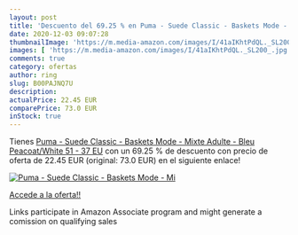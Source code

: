 ```yaml
---
layout: post
title: 'Descuento del 69.25 % en Puma - Suede Classic - Baskets Mode - Mi'
date: 2020-12-03 09:07:28
thumbnailImage: 'https://m.media-amazon.com/images/I/41aIKhtPdQL._SL200_.jpg'
images: [ 'https://m.media-amazon.com/images/I/41aIKhtPdQL._SL200_.jpg' ]
comments: true
category: ofertas
author: ring
slug: B00PAJNQ7U
description:
actualPrice: 22.45 EUR
comparePrice: 73.0 EUR
inStock: true
---
```


Tienes [Puma - Suede Classic - Baskets Mode - Mixte Adulte - Bleu  Peacoat/White 51  - 37 EU](https://www.amazon.fr/dp/B00PAJNQ7U/?tag=tolees0d-21) con un 69.25 % de descuento con precio de oferta de 22.45 EUR (original: 73.0 EUR) en el siguiente enlace!

[![Puma - Suede Classic - Baskets Mode - Mi](https://m.media-amazon.com/images/I/41aIKhtPdQL._SL200_.jpg)](https://www.amazon.fr/dp/B00PAJNQ7U/?tag=tolees0d-21)

[Accede a la oferta!!](https://www.amazon.fr/dp/B00PAJNQ7U/?tag=tolees0d-21)

Links participate in Amazon Associate program and might generate a comission on qualifying sales


